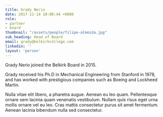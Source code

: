 ```yaml
---
title: Grady Nerio
date: 2017-11-14 10:00:44 +0000
role:
- partner
- board
thumbnail: "/assets/people/filipe-almeida.jpg"
sub_heading: Head of Board
email: grady@belkirkcollege.com
linkedin: ''
layout: 'person'
---
```


Grady Nerio joined the Belkirk Board in 2015.

Grady received his Ph.D in Mechanical Engineering from Stanford in 1978, and has worked with prestigious companies such as Boeing and Lockheed Martin.

Nulla vitae elit libero, a pharetra augue. Aenean eu leo quam. Pellentesque ornare sem lacinia quam venenatis vestibulum. Nullam quis risus eget urna mollis ornare vel eu leo. Cras mattis consectetur purus sit amet fermentum. Aenean lacinia bibendum nulla sed consectetur.
